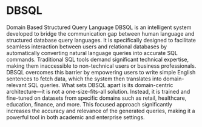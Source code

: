 # DBSQL
Domain Based Structured Query Language
DBSQL is an  intelligent system developed to bridge the communication gap between human language and structured database query languages. It is specifically designed to facilitate seamless interaction between users and relational databases by automatically converting natural language queries into accurate SQL commands. Traditional SQL tools demand significant technical expertise, making them inaccessible to non-technical users or business professionals. DBSQL overcomes this barrier by empowering users to write simple English sentences to fetch data, which the system then translates into domain-relevant SQL queries.
What sets DBSQL apart is its domain-centric architecture—it is not a one-size-fits-all solution. Instead, it is trained and fine-tuned on datasets from specific domains such as retail, healthcare, education, finance, and more. This focused approach significantly increases the accuracy and relevance of the generated queries, making it a powerful tool in both academic and enterprise settings.
